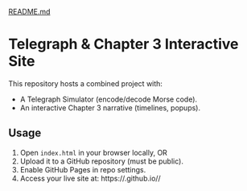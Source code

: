[README.md](https://github.com/user-attachments/files/22605329/README.md)
# Telegraph & Chapter 3 Interactive Site

This repository hosts a combined project with:

- A Telegraph Simulator (encode/decode Morse code).
- An interactive Chapter 3 narrative (timelines, popups).

## Usage

1. Open `index.html` in your browser locally, OR
2. Upload it to a GitHub repository (must be public).
3. Enable GitHub Pages in repo settings.
4. Access your live site at:
   https://<your-username>.github.io/<repo-name>/
